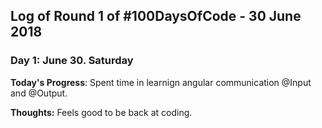 
## Log of Round 1 of #100DaysOfCode - 30 June 2018

### Day 1: June 30. Saturday

**Today's Progress**: Spent time in learnign angular communication @Input and @Output.

**Thoughts:** Feels good to be back at coding.
